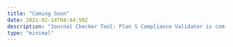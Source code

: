```yaml
---
title: "Coming Soon"
date: 2021-02-14T04:44:50Z
description: "Journal Checker Tool: Plan S Compliance Validator is coming soon."
type: "minimal"
---
```


